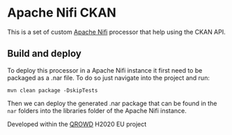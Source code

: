 # Apache Nifi CKAN

This is a set of custom [Apache Nifi](https://nifi.apache.org/) processor that help using the CKAN API.

## Build and deploy

To deploy this processor in a Apache Nifi instance it first need to be packaged as a .nar file.
To do so just navigate into the project and run:
```
mvn clean package -DskipTests
```

Then we can deploy the generated .nar package that can be found in the `nar` folders
into the libraries folder of the Apache Nifi instance.

Developed within the [QROWD](http://qrowd-project.eu/) H2020 EU project